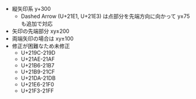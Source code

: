 * 縦矢印系 y+300
  * Dashed Arrow (U+21E1, U+21E3) は点部分を先端方向に向かって y±75 も追加で対応
* 矢印の先端部分 xy±200
* 両端矢印の場合は xy±100
* 修正が困難なため未修正
  * U+219C-219D
  * U+21AE-21AF
  * U+21B6-21B7
  * U+21B9-21CF
  * U+21DA-21DB
  * U+21E6-21F0
  * U+21F3-21FF